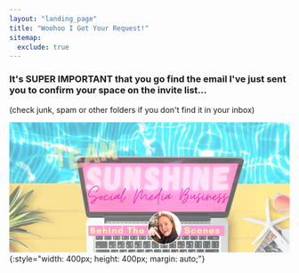 ```yaml
---
layout: "landing_page"
title: "Woohoo I Got Your Request!"
sitemap:
  exclude: true  
---
```

 <div class="separator-2"></div>

### It's SUPER IMPORTANT that you go find the email I've just sent you to confirm your space on the invite list...<br />
(check junk, spam or other folders if you don't find it in your inbox)

![Behind The Scenes](/i/sunshinestudio/sunshinementorship/behind-scenes.png){:style="width: 400px; height: 400px; margin: auto;"}
